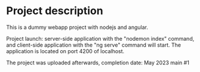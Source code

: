 # Project description

This is a dummy webapp project with nodejs and angular.

Project launch: server-side application with the "nodemon index" command, and client-side application with the "ng
serve" command will start. The application is located on port 4200 of localhost.

The project was uploaded afterwards, completion date: May 2023
main #1
